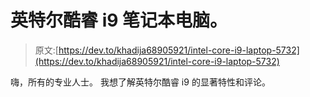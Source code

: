 # 英特尔酷睿 i9 笔记本电脑。

> 原文:[https://dev.to/khadija68905921/intel-core-i9-laptop-5732](https://dev.to/khadija68905921/intel-core-i9-laptop-5732)

嗨，所有的专业人士。
我想了解英特尔酷睿 i9 的显著特性和评论。